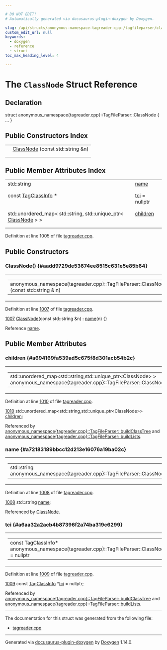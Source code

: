 ```yaml
---

# DO NOT EDIT!
# Automatically generated via docusaurus-plugin-doxygen by Doxygen.

slug: /api/structs/anonymous-namespace-tagreader-cpp-/tagfileparser/classnode
custom_edit_url: null
keywords:
  - doxygen
  - reference
  - struct
toc_max_heading_level: 4

---
```


<div class="doxyPage">

# The `ClassNode` Struct Reference



## Declaration

<div class="doxyDeclaration">
struct anonymous_namespace{tagreader.cpp}::TagFileParser::ClassNode { ... }
</div>

## Public Constructors Index

<table class="doxyMembersIndex">

<tr class="doxyMemberIndexItem">
<td class="doxyMemberIndexItemType" align="left" valign="top"></td>
<td class="doxyMemberIndexItemName" align="left" valign="top"><a href="#aadd9729de53674ee8515c631e5e85b64">ClassNode</a> (const std::string &amp;n)</td>
</tr>
<tr class="doxyMemberIndexDescription">
<td class="doxyMemberIndexDescriptionLeft"></td>
<td class="doxyMemberIndexDescriptionRight">
</td>
</tr>
<tr class="doxyMemberIndexSeparator">
<td class="doxyMemberIndexSeparator" colspan="2"></td>
</tr>

</table>

## Public Member Attributes Index

<table class="doxyMembersIndex">

<tr class="doxyMemberIndexItem">
<td class="doxyMemberIndexItemType" align="left" valign="top">std::string</td>
<td class="doxyMemberIndexItemName" align="left" valign="top"><a href="#a72183189bbcc12d213e16076a19ba02c">name</a></td>
</tr>
<tr class="doxyMemberIndexDescription">
<td class="doxyMemberIndexDescriptionLeft"></td>
<td class="doxyMemberIndexDescriptionRight">
</td>
</tr>
<tr class="doxyMemberIndexSeparator">
<td class="doxyMemberIndexSeparator" colspan="2"></td>
</tr>

<tr class="doxyMemberIndexItem">
<td class="doxyMemberIndexItemType" align="left" valign="top">const <a href="/web-doxygen/docs/api/structs/anonymous-namespace-tagreader-cpp-/tagclassinfo">TagClassInfo</a> *</td>
<td class="doxyMemberIndexItemName" align="left" valign="top"><a href="#a6aa32a2acb4b87396f2a74ba319c6299">tci</a> = nullptr</td>
</tr>
<tr class="doxyMemberIndexDescription">
<td class="doxyMemberIndexDescriptionLeft"></td>
<td class="doxyMemberIndexDescriptionRight">
</td>
</tr>
<tr class="doxyMemberIndexSeparator">
<td class="doxyMemberIndexSeparator" colspan="2"></td>
</tr>

<tr class="doxyMemberIndexItem">
<td class="doxyMemberIndexItemType" align="left" valign="top">std::unordered_map&lt; std::string, std::unique_ptr&lt; <a href="/web-doxygen/docs/api/structs/anonymous-namespace-tagreader-cpp-/tagfileparser/classnode">ClassNode</a> &gt; &gt;</td>
<td class="doxyMemberIndexItemName" align="left" valign="top"><a href="#a694169fa539ad5c675f8d301acb54b2c">children</a></td>
</tr>
<tr class="doxyMemberIndexDescription">
<td class="doxyMemberIndexDescriptionLeft"></td>
<td class="doxyMemberIndexDescriptionRight">
</td>
</tr>
<tr class="doxyMemberIndexSeparator">
<td class="doxyMemberIndexSeparator" colspan="2"></td>
</tr>

</table>


<p>Definition at line 1005 of file <a href="/web-doxygen/docs/api/files/src/tagreader-cpp">tagreader.cpp</a>.</p>

<div class="doxySectionDef">

## Public Constructors

### ClassNode() {#aadd9729de53674ee8515c631e5e85b64}

<div class="doxyMemberItem">
<div class="doxyMemberProto">
<table class="doxyMemberLabels">
<tr class="doxyMemberLabels">
<td class="doxyMemberLabelsLeft">
<table class="doxyMemberName">
<tr>
<td class="doxyMemberName">anonymous_namespace{tagreader.cpp}::TagFileParser::ClassNode::ClassNode (const std::string &amp; n)</td>
</tr>
</table>
</td>
<td class="doxyMemberLabelsRight">
<span class="doxyMemberLabels">
<span class="doxyMemberLabel inline">inline</span>
</span>
</td>
</tr>
</table>
</div>
<div class="doxyMemberDoc">


<p>Definition at line <a href="/web-doxygen/docs/api/files/src/tagreader-cpp/#l01007">1007</a> of file <a href="/web-doxygen/docs/api/files/src/tagreader-cpp">tagreader.cpp</a>.</p>

<div class="doxyProgramListing">

<div class="doxyCodeLine"><span class="doxyLineNumber"><a href="#aadd9729de53674ee8515c631e5e85b64">1007</a></span><span class="doxyLineContent"><span class="doxyHighlight">      <a href="#aadd9729de53674ee8515c631e5e85b64">ClassNode</a>(</span><span class="doxyHighlightKeyword">const</span><span class="doxyHighlight"> std::string &amp;n) : <a href="#a72183189bbcc12d213e16076a19ba02c">name</a>(n) {}</span></span></div>

</div>


Reference <a href="#a72183189bbcc12d213e16076a19ba02c">name</a>.
</div>
</div>

</div>

<div class="doxySectionDef">

## Public Member Attributes

### children {#a694169fa539ad5c675f8d301acb54b2c}

<div class="doxyMemberItem">
<div class="doxyMemberProto">
<table class="doxyMemberLabels">
<tr class="doxyMemberLabels">
<td class="doxyMemberLabelsLeft">
<table class="doxyMemberName">
<tr>
<td class="doxyMemberName">std::unordered_map&lt;std::string,std::unique_ptr&lt;ClassNode&gt; &gt; anonymous_namespace{tagreader.cpp}::TagFileParser::ClassNode::children</td>
</tr>
</table>
</td>
</tr>
</table>
</div>
<div class="doxyMemberDoc">


<p>Definition at line <a href="/web-doxygen/docs/api/files/src/tagreader-cpp/#l01010">1010</a> of file <a href="/web-doxygen/docs/api/files/src/tagreader-cpp">tagreader.cpp</a>.</p>

<div class="doxyProgramListing">

<div class="doxyCodeLine"><span class="doxyLineNumber"><a href="#a694169fa539ad5c675f8d301acb54b2c">1010</a></span><span class="doxyLineContent"><span class="doxyHighlight">      std::unordered_map&lt;std::string,std::unique_ptr&lt;ClassNode&gt;&gt; <a href="#a694169fa539ad5c675f8d301acb54b2c">children</a>;</span></span></div>

</div>


Referenced by <a href="/web-doxygen/docs/api/classes/anonymous-namespace-tagreader-cpp-/tagfileparser/#ab5bfa36a1a89d2e6f35ac34fc6b0af3d">anonymous&#95;namespace{tagreader.cpp}::TagFileParser::buildClassTree</a> and <a href="/web-doxygen/docs/api/classes/anonymous-namespace-tagreader-cpp-/tagfileparser/#a9a2a4b0accaef9069229937226e60b10">anonymous&#95;namespace{tagreader.cpp}::TagFileParser::buildLists</a>.
</div>
</div>

### name {#a72183189bbcc12d213e16076a19ba02c}

<div class="doxyMemberItem">
<div class="doxyMemberProto">
<table class="doxyMemberLabels">
<tr class="doxyMemberLabels">
<td class="doxyMemberLabelsLeft">
<table class="doxyMemberName">
<tr>
<td class="doxyMemberName">std::string anonymous_namespace{tagreader.cpp}::TagFileParser::ClassNode::name</td>
</tr>
</table>
</td>
</tr>
</table>
</div>
<div class="doxyMemberDoc">


<p>Definition at line <a href="/web-doxygen/docs/api/files/src/tagreader-cpp/#l01008">1008</a> of file <a href="/web-doxygen/docs/api/files/src/tagreader-cpp">tagreader.cpp</a>.</p>

<div class="doxyProgramListing">

<div class="doxyCodeLine"><span class="doxyLineNumber"><a href="#a72183189bbcc12d213e16076a19ba02c">1008</a></span><span class="doxyLineContent"><span class="doxyHighlight">      std::string <a href="#a72183189bbcc12d213e16076a19ba02c">name</a>;</span></span></div>

</div>


Referenced by <a href="#aadd9729de53674ee8515c631e5e85b64">ClassNode</a>.
</div>
</div>

### tci {#a6aa32a2acb4b87396f2a74ba319c6299}

<div class="doxyMemberItem">
<div class="doxyMemberProto">
<table class="doxyMemberLabels">
<tr class="doxyMemberLabels">
<td class="doxyMemberLabelsLeft">
<table class="doxyMemberName">
<tr>
<td class="doxyMemberName">const TagClassInfo* anonymous_namespace{tagreader.cpp}::TagFileParser::ClassNode::tci = nullptr</td>
</tr>
</table>
</td>
</tr>
</table>
</div>
<div class="doxyMemberDoc">


<p>Definition at line <a href="/web-doxygen/docs/api/files/src/tagreader-cpp/#l01009">1009</a> of file <a href="/web-doxygen/docs/api/files/src/tagreader-cpp">tagreader.cpp</a>.</p>

<div class="doxyProgramListing">

<div class="doxyCodeLine"><span class="doxyLineNumber"><a href="#a6aa32a2acb4b87396f2a74ba319c6299">1009</a></span><span class="doxyLineContent"><span class="doxyHighlight">      </span><span class="doxyHighlightKeyword">const</span><span class="doxyHighlight"> <a href="/web-doxygen/docs/api/structs/anonymous-namespace-tagreader-cpp-/tagclassinfo">TagClassInfo</a> *<a href="#a6aa32a2acb4b87396f2a74ba319c6299">tci</a> = </span><span class="doxyHighlightKeyword">nullptr</span><span class="doxyHighlight">;</span></span></div>

</div>


Referenced by <a href="/web-doxygen/docs/api/classes/anonymous-namespace-tagreader-cpp-/tagfileparser/#ab5bfa36a1a89d2e6f35ac34fc6b0af3d">anonymous&#95;namespace{tagreader.cpp}::TagFileParser::buildClassTree</a> and <a href="/web-doxygen/docs/api/classes/anonymous-namespace-tagreader-cpp-/tagfileparser/#a9a2a4b0accaef9069229937226e60b10">anonymous&#95;namespace{tagreader.cpp}::TagFileParser::buildLists</a>.
</div>
</div>

</div>

<hr/>

<p>The documentation for this struct was generated from the following file:</p>

<ul>
<li><a href="/web-doxygen/docs/api/files/src/tagreader-cpp">tagreader.cpp</a></li>
</ul>

<hr/>

<p class="doxyGeneratedBy">Generated via <a href="https://github.com/xpack/docusaurus-plugin-doxygen">docusaurus-plugin-doxygen</a> by <a href="https://www.doxygen.nl">Doxygen</a> 1.14.0.</p>

</div>
